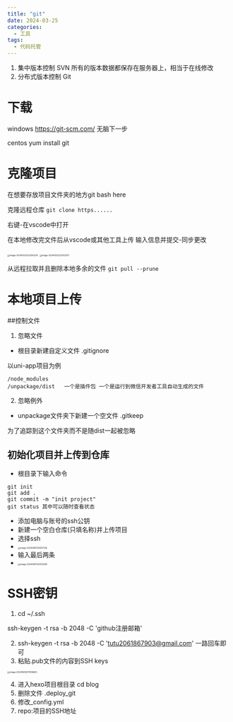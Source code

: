 ```yaml
---
title: "git"
date: 2024-03-25
categories:
  - 工具
tags:
  - 代码托管  
---
```


1. 集中版本控制 SVN   所有的版本数据都保存在服务器上，相当于在线修改
2. 分布式版本控制 Git

# 下载

windows  https://git-scm.com/  无脑下一步

centos  yum install git



# 克隆项目

在想要存放项目文件夹的地方git bash here

克隆远程仓库 `git clone https......`

右键-在vscode中打开

在本地修改完文件后从vscode或其他工具上传 输入信息并提交-同步更改

<img src="http://typora-tutu.oss-cn-chengdu.aliyuncs.com/img/image-20240325222050209.png" alt="image-20240325222050209" style="zoom:33%;" />

<img src="http://typora-tutu.oss-cn-chengdu.aliyuncs.com/img/image-20240325222102057.png" alt="image-20240325222102057" style="zoom:33%;" />

从远程拉取并且删除本地多余的文件 `git pull --prune`

# 本地项目上传

##控制文件

1. 忽略文件

* 根目录新建自定义文件 .gitignore

以uni-app项目为例

~~~.gitignore
/node_modules   
/unpackage/dist   一个是插件包 一个是运行到微信开发者工具自动生成的文件
~~~

2. 忽略例外

* unpackage文件夹下新建一个空文件 .gitkeep 

为了追踪到这个文件夹而不是随dist一起被忽略



## 初始化项目并上传到仓库

* 根目录下输入命令

~~~
git init 
git add .
git commit -m "init project"
git status 其中可以随时查看状态
~~~

* 添加电脑与账号的ssh公钥
* 新建一个空白仓库(只填名称)并上传项目
* 选择ssh
* <img src="http://typora-tutu.oss-cn-chengdu.aliyuncs.com/img/image-20240801120057128.png" alt="image-20240801120057128" style="zoom:33%;" />
* 输入最后两条
* <img src="http://typora-tutu.oss-cn-chengdu.aliyuncs.com/img/image-20240801120153099.png" alt="image-20240801120153099" style="zoom:33%;" />

# SSH密钥

1. cd ~/.ssh 

ssh-keygen -t rsa -b 2048 -C 'github注册邮箱'

2. ssh-keygen -t rsa -b 2048 -C 'tutu2061867903@gmail.com' 一路回车即可
3. 粘贴.pub文件的内容到SSH keys

<img src="http://typora-tutu.oss-cn-chengdu.aliyuncs.com/img/image-20240609211058663.png" alt="image-20240609211058663" style="zoom:33%;" />

4. 进入hexo项目根目录 cd blog
5. 删除文件 .deploy_git
6. 修改_config.yml
7. repo:项目的SSH地址
